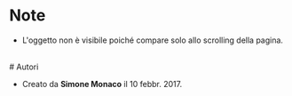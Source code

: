 # Note

- L'oggetto non è visibile poiché compare solo allo scrolling della pagina.

<br />
# Autori

- Creato da **Simone Monaco** il 10 febbr. 2017.